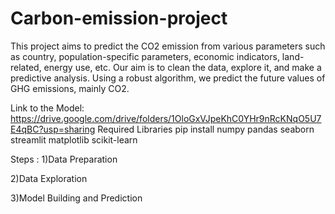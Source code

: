 # Carbon-emission-project
This project aims to predict the CO2 emission from various parameters such as country, population-specific parameters, economic indicators, land-related, energy use, etc. Our aim is to clean the data, explore it, and make a predictive analysis. Using a robust algorithm, we predict the future values of GHG emissions, mainly CO2.

Link to the Model: https://drive.google.com/drive/folders/1OloGxVJpeKhC0YHr9nRcKNqO5U7E4qBC?usp=sharing
Required Libraries
pip install numpy pandas seaborn streamlit matplotlib scikit-learn

Steps :
1)Data Preparation

2)Data Exploration

3)Model Building and Prediction

